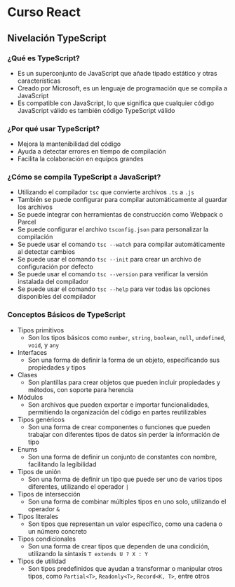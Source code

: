 # Curso React

## Nivelación TypeScript
### ¿Qué es TypeScript?
  * Es un superconjunto de JavaScript que añade tipado estático y otras características
  * Creado por Microsoft, es un lenguaje de programación que se compila a JavaScript
  * Es compatible con JavaScript, lo que significa que cualquier código JavaScript válido es también código TypeScript válido

### ¿Por qué usar TypeScript?
  * Mejora la mantenibilidad del código
  * Ayuda a detectar errores en tiempo de compilación
  * Facilita la colaboración en equipos grandes

### ¿Cómo se compila TypeScript a JavaScript?
  * Utilizando el compilador `tsc` que convierte archivos `.ts` a `.js`
  * También se puede configurar para compilar automáticamente al guardar los archivos
  * Se puede integrar con herramientas de construcción como Webpack o Parcel
  * Se puede configurar el archivo `tsconfig.json` para personalizar la compilación
  * Se puede usar el comando `tsc --watch` para compilar automáticamente al detectar cambios
  * Se puede usar el comando `tsc --init` para crear un archivo de configuración por defecto
  * Se puede usar el comando `tsc --version` para verificar la versión instalada del compilador
  * Se puede usar el comando `tsc --help` para ver todas las opciones disponibles del compilador
  
### Conceptos Básicos de TypeScript
* Tipos primitivos
  * Son los tipos básicos como `number`, `string`, `boolean`, `null`, `undefined`, `void`, y `any`
* Interfaces
  * Son una forma de definir la forma de un objeto, especificando sus propiedades y tipos
* Clases
  * Son plantillas para crear objetos que pueden incluir propiedades y métodos, con soporte para herencia
* Módulos
  * Son archivos que pueden exportar e importar funcionalidades, permitiendo la organización del código en partes reutilizables
* Tipos genéricos
  * Son una forma de crear componentes o funciones que pueden trabajar con diferentes tipos de datos sin perder la información de tipo
* Enums
  * Son una forma de definir un conjunto de constantes con nombre, facilitando la legibilidad
* Tipos de unión
  * Son una forma de definir un tipo que puede ser uno de varios tipos diferentes, utilizando el operador `|`
* Tipos de intersección
  * Son una forma de combinar múltiples tipos en uno solo, utilizando el operador `&`
* Tipos literales
  * Son tipos que representan un valor específico, como una cadena o un número concreto
* Tipos condicionales
  * Son una forma de crear tipos que dependen de una condición, utilizando la sintaxis `T extends U ? X : Y`
* Tipos de utilidad
  * Son tipos predefinidos que ayudan a transformar o manipular otros tipos, como `Partial<T>`, `Readonly<T>`, `Record<K, T>`, entre otros